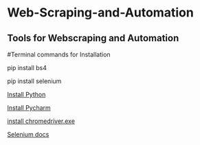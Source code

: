 # Web-Scraping-and-Automation
## Tools for Webscraping and Automation
#Terminal commands for Installation

pip install bs4

pip install selenium

[Install Python](https://www.python.org/downloads/)

[Install Pycharm](https://www.jetbrains.com/pycharm/download/?section=windows)

[install chromedriver.exe](https://chromedriver.storage.googleapis.com/index.html)

[Selenium docs](https://www.selenium.dev/documentation/)
